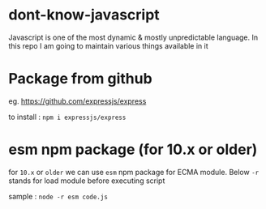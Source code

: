 # dont-know-javascript
Javascript is one of the most dynamic &amp; mostly unpredictable language. In this repo I am going to maintain various things available in it

# Package from github 

eg. https://github.com/expressjs/express

to install :  `npm i expressjs/express`

# esm npm package (for 10.x or older)

for `10.x` or `older` we can use `esm` npm package for ECMA module. Below `-r` stands for load module before executing script

sample : `node -r esm code.js`